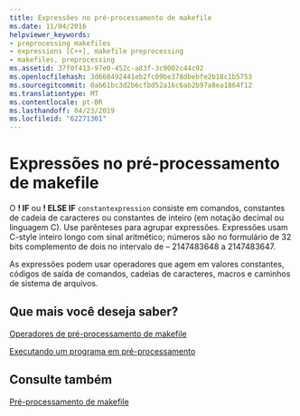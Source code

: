 ```yaml
---
title: Expressões no pré-processamento de makefile
ms.date: 11/04/2016
helpviewer_keywords:
- preprocessing makefiles
- expressions [C++], makefile preprocessing
- makefiles, preprocessing
ms.assetid: 37f0f413-97e0-452c-a83f-3c9002c44c92
ms.openlocfilehash: 3d668492441eb2fc09be378dbebfe2b18c1b5753
ms.sourcegitcommit: 0ab61bc3d2b6cfbd52a16c6ab2b97a8ea1864f12
ms.translationtype: MT
ms.contentlocale: pt-BR
ms.lasthandoff: 04/23/2019
ms.locfileid: "62271301"
---
```

# <a name="expressions-in-makefile-preprocessing"></a>Expressões no pré-processamento de makefile

O **! IF** ou **! ELSE IF** `constantexpression` consiste em comandos, constantes de cadeia de caracteres ou constantes de inteiro (em notação decimal ou linguagem C). Use parênteses para agrupar expressões. Expressões usam C-style inteiro longo com sinal aritmético; números são no formulário de 32 bits complemento de dois no intervalo de – 2147483648 a 2147483647.

As expressões podem usar operadores que agem em valores constantes, códigos de saída de comandos, cadeias de caracteres, macros e caminhos de sistema de arquivos.

## <a name="what-do-you-want-to-know-more-about"></a>Que mais você deseja saber?

[Operadores de pré-processamento de makefile](makefile-preprocessing-operators.md)

[Executando um programa em pré-processamento](executing-a-program-in-preprocessing.md)

## <a name="see-also"></a>Consulte também

[Pré-processamento de makefile](makefile-preprocessing.md)

